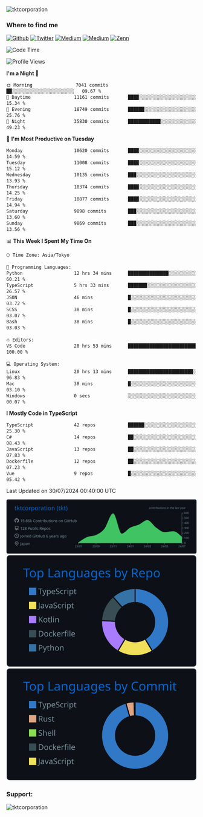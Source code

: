 <p align="left"> <img src="https://komarev.com/ghpvc/?username=tktcorporation&label=Profile%20views&color=0e75b6&style=flat" alt="tktcorporation" /> </p>

<h3>Where to find me</h3>
<p>
<a href="https://github.com/tktcorporation" target="_blank"><img alt="Github" src="https://img.shields.io/badge/GitHub-%2312100E.svg?&style=for-the-badge&logo=Github&logoColor=white" /></a>
<a href="https://twitter.com/tktcorporation" target="_blank"><img alt="Twitter" src="https://img.shields.io/badge/twitter-%231DA1F2.svg?&style=for-the-badge&logo=twitter&logoColor=white" /></a>
<a href="https://www.linkedin.com/in/tktcorporation" target="_blank"><img alt="Medium" src="https://img.shields.io/badge/linkdin-0a66c2.svg?&style=for-the-badge&logo=linkedin&logoColor=white" /></a>
<a href="https://qiita.com/tktcorporation" target="_blank"><img alt="Medium" src="https://img.shields.io/badge/qiita-55C500.svg?&style=for-the-badge&logo=qiita&logoColor=white" /></a>
<a href="https://zenn.dev/tktcorporation" target="_blank"><img alt="Zenn" src="https://img.shields.io/badge/Zenn-3EA8FF.svg?&style=for-the-badge&logo=Zenn&logoColor=white" /></a>
</p>
  
<!--START_SECTION:waka-->
![Code Time](http://img.shields.io/badge/Code%20Time-1%2C643%20hrs%2013%20mins-blue)

![Profile Views](http://img.shields.io/badge/Profile%20Views-0-blue)

**I'm a Night 🦉** 

```text
🌞 Morning                7041 commits        ██░░░░░░░░░░░░░░░░░░░░░░░   09.67 % 
🌆 Daytime                11161 commits       ████░░░░░░░░░░░░░░░░░░░░░   15.34 % 
🌃 Evening                18749 commits       ██████░░░░░░░░░░░░░░░░░░░   25.76 % 
🌙 Night                  35830 commits       ████████████░░░░░░░░░░░░░   49.23 % 
```
📅 **I'm Most Productive on Tuesday** 

```text
Monday                   10620 commits       ████░░░░░░░░░░░░░░░░░░░░░   14.59 % 
Tuesday                  11008 commits       ████░░░░░░░░░░░░░░░░░░░░░   15.12 % 
Wednesday                10135 commits       ███░░░░░░░░░░░░░░░░░░░░░░   13.93 % 
Thursday                 10374 commits       ████░░░░░░░░░░░░░░░░░░░░░   14.25 % 
Friday                   10877 commits       ████░░░░░░░░░░░░░░░░░░░░░   14.94 % 
Saturday                 9898 commits        ███░░░░░░░░░░░░░░░░░░░░░░   13.60 % 
Sunday                   9869 commits        ███░░░░░░░░░░░░░░░░░░░░░░   13.56 % 
```


📊 **This Week I Spent My Time On** 

```text
🕑︎ Time Zone: Asia/Tokyo

💬 Programming Languages: 
Python                   12 hrs 34 mins      ███████████████░░░░░░░░░░   60.21 % 
TypeScript               5 hrs 33 mins       ███████░░░░░░░░░░░░░░░░░░   26.57 % 
JSON                     46 mins             █░░░░░░░░░░░░░░░░░░░░░░░░   03.72 % 
SCSS                     38 mins             █░░░░░░░░░░░░░░░░░░░░░░░░   03.07 % 
Bash                     38 mins             █░░░░░░░░░░░░░░░░░░░░░░░░   03.03 % 

🔥 Editors: 
VS Code                  20 hrs 53 mins      █████████████████████████   100.00 % 

💻 Operating System: 
Linux                    20 hrs 13 mins      ████████████████████████░   96.83 % 
Mac                      38 mins             █░░░░░░░░░░░░░░░░░░░░░░░░   03.10 % 
Windows                  0 secs              ░░░░░░░░░░░░░░░░░░░░░░░░░   00.07 % 
```

**I Mostly Code in TypeScript** 

```text
TypeScript               42 repos            ██████░░░░░░░░░░░░░░░░░░░   25.30 % 
C#                       14 repos            ██░░░░░░░░░░░░░░░░░░░░░░░   08.43 % 
JavaScript               13 repos            ██░░░░░░░░░░░░░░░░░░░░░░░   07.83 % 
Dockerfile               12 repos            ██░░░░░░░░░░░░░░░░░░░░░░░   07.23 % 
Vue                      9 repos             █░░░░░░░░░░░░░░░░░░░░░░░░   05.42 % 
```




 Last Updated on 30/07/2024 00:40:00 UTC
<!--END_SECTION:waka-->

[![](https://raw.githubusercontent.com/tktcorporation/tktcorporation/master/profile-summary-card-output/github_dark/0-profile-details.svg)](https://github.com/vn7n24fzkq/github-profile-summary-cards)
[![](https://raw.githubusercontent.com/tktcorporation/tktcorporation/master/profile-summary-card-output/github_dark/1-repos-per-language.svg)](https://github.com/vn7n24fzkq/github-profile-summary-cards) [![](https://raw.githubusercontent.com/tktcorporation/tktcorporation/master/profile-summary-card-output/github_dark/2-most-commit-language.svg)](https://github.com/vn7n24fzkq/github-profile-summary-cards)

<h3 align="left">Support:</h3>
<p><a href="https://www.buymeacoffee.com/tktcorporation"> <img align="left" src="https://cdn.buymeacoffee.com/buttons/v2/default-yellow.png" height="50" width="210" alt="tktcorporation" /></a></p><br><br>
